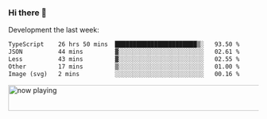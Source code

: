 ### Hi there 👋

Development the last week:
<!--START_SECTION:waka-->

```txt
TypeScript    26 hrs 50 mins  ███████████████████████▒░   93.50 %
JSON          44 mins         ▓░░░░░░░░░░░░░░░░░░░░░░░░   02.61 %
Less          43 mins         ▓░░░░░░░░░░░░░░░░░░░░░░░░   02.55 %
Other         17 mins         ▒░░░░░░░░░░░░░░░░░░░░░░░░   01.00 %
Image (svg)   2 mins          ░░░░░░░░░░░░░░░░░░░░░░░░░   00.16 %
```

<!--END_SECTION:waka-->

<!--
**JASONPANGGO/jasonpanggo** is a ✨ _special_ ✨ repository because its `README.md` (this file) appears on your GitHub profile.

Here are some ideas to get you started:

- 🔭 I’m currently working on ...
- 🌱 I’m currently learning ...
- 👯 I’m looking to collaborate on ...
- 🤔 I’m looking for help with ...
- 💬 Ask me about ...
- 📫 How to reach me: ...
- 😄 Pronouns: ...
- ⚡ Fun fact: ...
-->

<a href="https://volt.fm/user/q8yd9e79csfr57rt" target="_blank"><img src="https://spotify-badge-egoist.vercel.app/api/now-playing" width="540" height="52" alt="now playing"></a>
